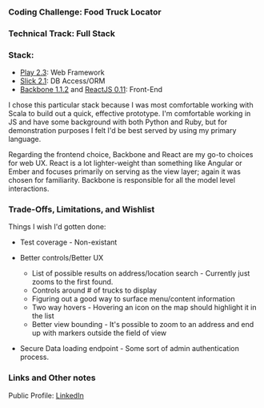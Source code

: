 ### Coding Challenge: Food Truck Locator

### Technical Track: Full Stack

### Stack: 
* [Play 2.3](http://www.playframework.com): Web Framework
* [Slick 2.1](http://slick.typesafe.com/): DB Access/ORM
* [Backbone 1.1.2](http://backbonejs.org/) and [ReactJS 0.11](http://reactjs.org): Front-End

I chose this particular stack because I was most comfortable working with Scala to build out a quick, effective prototype. 
I'm comfortable working in JS and have some background with both Python and Ruby, but for demonstration purposes I felt
I'd be best served by using my primary language. 

Regarding the frontend choice, Backbone and React are my go-to choices for web UX. React is a lot lighter-weight than something
like Angular or Ember and focuses primarily on serving as the view layer; again it was chosen for familiarity. Backbone
is responsible for all the model level interactions.

### Trade-Offs, Limitations, and Wishlist
Things I wish I'd gotten done: 
* Test coverage - Non-existant

* Better controls/Better UX
    * List of possible results on address/location search - Currently just zooms to the first found.
    * Controls around # of trucks to display
    * Figuring out a good way to surface menu/content information
    * Two way hovers - Hovering an icon on the map should highlight it in the list
    * Better view bounding - It's possible to zoom to an address and end up with markers outside the field of view
    
* Secure Data loading endpoint - Some sort of admin authentication process.
### Links and Other notes
Public Profile: [LinkedIn](http://linkedin.com/in/katevonroeder)

